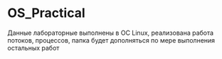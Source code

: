 # OS_Practical
Данные лабораторные выполнены в ОС Linux, реализована работа потоков, процессов, папка будет дополняться по мере выполнения остальных работ
